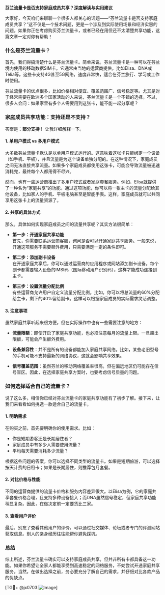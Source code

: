 **芬兰流量卡是否支持家庭成员共享？深度解读与实用建议**

大家好，今天咱们来聊聊一个很多人都关心的话题——“芬兰流量卡是否支持家庭成员共享？”这不仅是一个技术问题，更是一个涉及到实际使用场景和经济实惠的问题。如果你正在考虑购买芬兰流量卡，或者已经在用但还不太清楚共享功能，这篇文章一定对你有帮助！

### 什么是芬兰流量卡？

首先，我们得搞清楚什么是芬兰流量卡。简单来说，芬兰流量卡是一种可以在芬兰境内使用的移动数据SIM卡。它通常由当地的运营商提供，比如Elisa、DNA或Telia等。这些卡支持4G甚至5G网络，速度非常快，适合在芬兰旅行、学习或工作时使用。

芬兰流量卡的优点很多，比如价格相对便宜、覆盖范围广、信号稳定等。尤其是对于经常需要在欧洲多个国家活动的人来说，芬兰流量卡是一个不错的选择。不过，很多人会问：如果家里有多个人需要用到这张卡，能不能一起分享呢？

### 家庭成员共享功能：支持还是不支持？

答案是：**部分支持！** 让我详细解释一下。

#### 1. 单用户模式 vs 多用户模式

大多数芬兰流量卡默认是以单用户模式运行的。这意味着这张卡只能绑定一个设备（如手机、平板），并且流量是为这个设备单独分配的。在这种情况下，家庭成员之间无法直接共享流量。如果多个家庭成员都使用这张卡，可能会导致流量被迅速消耗完，最终每个人都用得不尽兴。

然而，也有一些运营商推出了多用户模式或者家庭套餐服务。例如，Elisa就提供了一种名为“家庭共享”的功能。通过这项功能，你可以将一张主卡的流量分配给其他设备，比如家人的手机、平板电脑甚至是智能手表。这样，家庭成员就可以共同享用这张卡上的流量资源了。

#### 2. 共享的具体方式

那么，具体如何实现家庭成员之间的流量共享呢？其实方法很简单：

- **第一步：开通家庭共享功能**  
  首先，你需要联系运营商客服，询问是否可以开通家庭共享服务。一般来说，开通这项服务不需要额外费用，只需要满足一定的条件即可。

- **第二步：添加副卡设备**  
  在开通家庭共享后，你可以通过运营商的应用程序或网站添加副卡设备。每个副卡都需要输入设备的IMSI码（国际移动用户识别码），这样才能成功连接到主卡。

- **第三步：设置流量分配比例**  
  有些运营商允许用户自定义流量分配比例。比如，你可以将总流量的60%分配给主卡，剩下的40%留给副卡。这样可以根据家庭成员的实际需求灵活调整。

#### 3. 注意事项

虽然家庭共享听起来很方便，但在实际操作中也有一些需要注意的地方：

- **流量限额**：即使开启了家庭共享功能，也必须注意每月的流量上限。一旦超出限额，可能会产生额外费用。
  
- **设备兼容性**：并不是所有的设备都能加入家庭共享网络。比如，某些老旧型号的手机可能不支持最新的网络协议，这就会影响共享效果。

- **信号覆盖范围**：虽然芬兰的移动网络覆盖率很高，但在偏远地区仍可能存在信号盲区。因此，在选择家庭共享方案时，也要考虑信号质量的问题。

### 如何选择适合自己的流量卡？

说了这么多，相信你已经对芬兰流量卡的家庭共享功能有了初步了解。接下来，让我们来看看如何挑选一款适合自己的流量卡。

#### 1. 明确需求

在购买之前，首先要明确你的使用需求。比如：
- 你是短期游客还是长期居住者？
- 家庭成员中有多少人需要使用流量？
- 平均每天需要消耗多少流量？

根据这些问题的答案，你可以选择不同类型的流量卡。如果是短期旅游，可以选择按天计费的日租卡；如果是长期居住，则推荐包月套餐。

#### 2. 对比价格与性能

不同的运营商提供的流量卡价格和服务内容差异很大。以Elisa为例，它的家庭共享套餐价格合理，且支持多种设备接入；而DNA虽然信号稳定，但家庭共享功能稍显复杂。因此，在做决定前一定要货比三家。

#### 3. 查看用户评价

最后，别忘了查看其他用户的评价。可以通过社交媒体、论坛或者专门的评测网站获取信息。别人的亲身经历往往能帮你避免踩坑。

### 总结

综上所述，芬兰流量卡确实可以支持家庭成员共享，但并非所有卡都具备这一功能。如果你希望让全家人都能享受到高速稳定的网络服务，不妨尝试开通家庭共享服务。当然，在做出选择之前，务必要充分了解自己的需求，并仔细对比各款产品的优缺点。

[TG💪+ @jx0703 ![Image](https://github.com/user-attachments/assets/dbca1d08-cadb-493c-b0ec-ad6f7a83f270)]